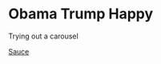 # Obama Trump Happy

Trying out a carousel

[Sauce](http://www.w3schools.com/bootstrap/bootstrap_carousel.asp)
